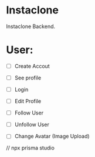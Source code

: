 # Instaclone

Instaclone Backend.

# User:

- [ ] Create Accout
- [ ] See profile
- [ ] Login
- [ ] Edit Profile
- [ ] Follow User
- [ ] Unfollow User
- [ ] Change Avatar (Image Upload) 


// npx prisma studio